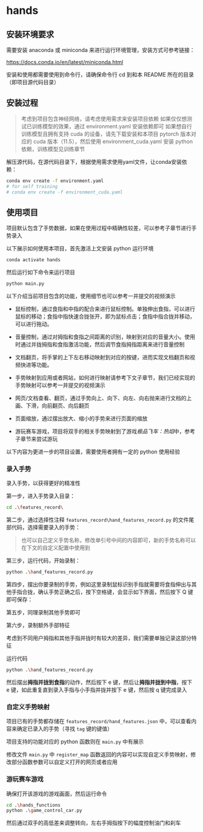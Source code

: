 # hands

## 安装环境要求

需要安装 anaconda 或 miniconda 来进行运行环境管理，安装方式可参考链接：

https://docs.conda.io/en/latest/miniconda.html

安装和使用都需要使用到命令行，请确保命令行 cd 到和本 README 所在的目录（即项目源代码目录）

## 安装过程

> 考虑到项目包含神经网络，请考虑使用需求来安装项目依赖
> 如果仅仅想测试已训练模型的效果，通过 environment.yaml 安装依赖即可
> 如果想自行训练模型且拥有支持 cuda 的设备，请先下载安装和本项目 pytorch 版本对应的 cuda 版本（11.5），然后使用 environment_cuda.yaml 安装 python 依赖，训练模型见训练章节

解压源代码，在源代码目录下，根据使用需求使用yaml文件，让conda安装依赖：

```sh
conda env create -f environment.yaml
# for self training
# conda env create -f environment_cuda.yaml
```

## 使用项目

项目默认包含了手势数据，如果在使用过程中精确性较差，可以参考子章节进行手势录入

以下展示如何使用本项目，首先激活上文安装 python 运行环境

```sh
conda activate hands
```
然后运行如下命令来运行项目

```sh
python main.py
```

以下介绍当前项目包含的功能，使用细节也可以参考一并提交的视频演示

+ 鼠标控制，通过食指和中指的配合来进行鼠标控制。单独伸出食指，可以进行鼠标的移动；食指中指快速合拢张开，即为鼠标点击；食指中指合拢并移动，可以进行拖动。

+ 音量控制，通过对拇指和食指之间距离的识别，映射到对应的音量大小。使用时通过并拢拇指和食指激活功能，然后调节食指拇指距离来进行音量控制

+ 文档翻页，将手掌的上下左右移动映射到对应的按键，进而实现文档翻页和视频快进等功能。

+ 手势映射到应用或者网站，如何进行映射请参考下文子章节，我们已经实现的手势映射可以参考一并提交的视频演示

+ 网页/文档查看、翻页，通过手势向上、向下、向左、向右抛来进行文档的上画、下滑，向前翻页、向后翻页

+ 页面缩放，通过摆出放大、缩小的手势来进行页面的缩放

+ 游玩赛车游戏，项目将双手的相关手势映射到了游戏*极品飞车：热焰*中，参考子章节来尝试游玩

以下内容为更进一步的项目设置，需要使用者拥有一定的 python 使用经验

### 录入手势

录入手势，以获得更好的精准性

第一步，进入手势录入目录：

```sh
cd .\features_record\
```

第二步，通过选择性注释 `features_record\hand_features_record.py` 的文件尾部代码，选择需要录入的手势：
> 也可以自己定义手势名称，修改单引号中间的内容即可，新的手势名称可以在下文的自定义配置中使用到

第三步，运行代码，开始录制：

```sh
python .\hand_features_record.py
```

第四步，摆出你要录制的手势，例如这里录制鼠标识别手指就需要将食指伸出与其他手指合拢，确认手势正确之后，按下空格键，会显示如下界面，然后按下 Q 键即可保存：

第五步，同理录制其他手势即可

第六步，录制额外手部特征

考虑到不同用户拇指和其他手指并拢时有较大的差异，我们需要单独记录这部分特征

运行代码

```sh
python .\hand_features_record.py
```

然后摆出**拇指并拢到食指**的动作，然后按下 e 键，然后让**拇指并拢到中指**，按下 e 键，如此重复直到录入手指与小手指并拢并按下 e 键，然后按 q 键完成录入

### 自定义手势映射

项目已有的手势都存储在 `features_record/hand_features.json` 中，可以查看内容来确定已录入的手势（寻找 `tag` 键的键值）

项目支持的功能对应的 python 函数则在 `main.py` 中有展示

修改文件 `main.py` 中 `register_map` 函数返回的内容可以实现自定义手势映射，修改部分函数参数可以自定义打开的网页或者应用

### 游玩赛车游戏

确保打开该游戏的游戏画面，然后运行命令

```sh
cd .\hands_functions
python .\game_control_car.py
```

然后通过双手的高低差来调整转向，左右手拇指按下的幅度控制油门和刹车